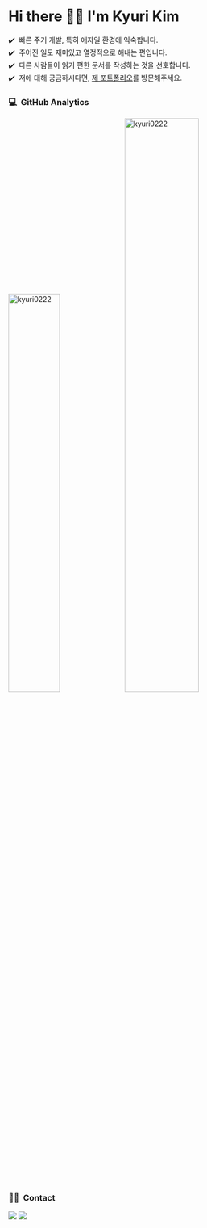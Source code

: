 <div>
  <h1>Hi there 🖐🏻  I'm Kyuri Kim
</h1>
✔️ &nbsp;빠른 주기 개발, 특히 애자일 환경에 익숙합니다.<br/>
✔️ &nbsp;주어진 일도 재미있고 열정적으로 해내는 편입니다.<br/>
✔️ &nbsp;다른 사람들이 읽기 편한 문서를 작성하는 것을 선호합니다.<br/>
✔️ &nbsp;저에 대해 궁금하시다면, <a href="https://www.notion.so/Kyuri-Kim-ce53e5b5aa9b43c889f38cf6e9007a91"> 제 포트폴리오</a>를 방문해주세요.
  
### 💻 &nbsp;GitHub Analytics
  <p>
    <img src="https://github-readme-stats.always0ne.vercel.app/api/top-langs/?username=kyuri0222&layout=compact&hide=html&langs_count=6" alt="kyuri0222" width="45%" />
   <img src="https://github-readme-stats.vercel.app/api?username=kyuri0222&show_icons=true" alt="kyuri0222"  width="54%"/>
  </p>
</div>

### 🤝🏻 &nbsp;Contact
<a href="mailto:kuri222@naver.com"><img src="https://img.shields.io/badge/-cookie00421@gmail.com-D14836?style=flat&logo=Gmail&logoColor=white"/></a>
<a href="https://instagram.com/kyuriful_"><img src="https://img.shields.io/badge/-@kyuriful__-E4405F?style=flat&logo=Instagram&logoColor=white"/></a>
